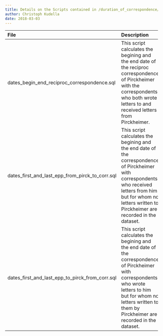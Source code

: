 ```yaml
---
title: Details on the Scripts contained in /duration_of_correspondence/
author: Christoph Kudella
date: 2018-03-03
---
```

| File     | Description     |
| :------------- | :------------- |
| dates_begin_end_reciproc_correspondence.sql       | This script calculates the begining and the end date of the reciproc correspondence of Pirckheimer with the correspondents who both wrote letters to and received letters from Pirckheimer.      |
| dates_first_and_last_epp_from_pirck_to_corr.sql       | This script calculates the begining and the end date of the correspondence of Pirckheimer with correspondents who received letters from him but for whom no letters written to Pirckheimer are recorded in the dataset.       |
| dates_first_and_last_epp_to_pirck_from_corr.sql       | This script calculates the begining and the end date of the correspondence of Pirckheimer with correspondents who wrote letters to him  but for whom no letters written to them by Pirckheimer are recorded in the dataset.     |
